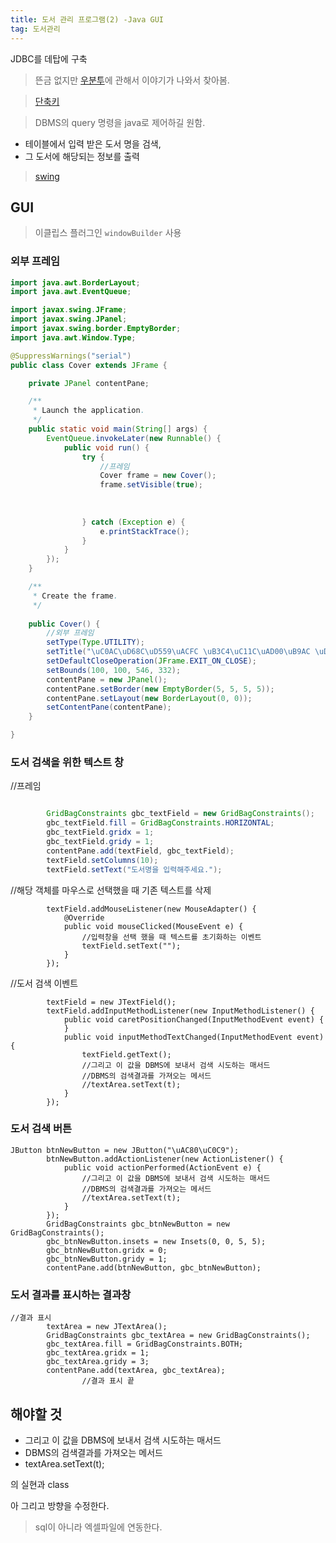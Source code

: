 ```yaml
---
title: 도서 관리 프로그램(2) -Java GUI
tag: 도서관리
---
```




JDBC를 데탑에 구축

> 뜬금 없지만 [우분투](https://story.pxd.co.kr/732)에 관해서 이야기가 나와서 찾아봄.

> [단축키](http://blog.iotinfra.net/?p=841)

> DBMS의 query 명령을 java로 제어하길 원함.

+ 테이블에서 입력 받은 도서 명을 검색,
+ 그 도서에 해당되는 정보를 출력

> [swing](https://coding-factory.tistory.com/263)

## GUI

> 이클립스 플러그인 `windowBuilder` 사용

### 외부 프레임

```java
import java.awt.BorderLayout;
import java.awt.EventQueue;

import javax.swing.JFrame;
import javax.swing.JPanel;
import javax.swing.border.EmptyBorder;
import java.awt.Window.Type;

@SuppressWarnings("serial")
public class Cover extends JFrame {

	private JPanel contentPane;

	/**
	 * Launch the application.
	 */
	public static void main(String[] args) {
		EventQueue.invokeLater(new Runnable() {
			public void run() {
				try {
					//프레임
					Cover frame = new Cover();
					frame.setVisible(true);
					
					
					
				} catch (Exception e) {
					e.printStackTrace();
				}
			}
		});
	}

	/**
	 * Create the frame.
	 */
	
	public Cover() {
		//외부 프레임
		setType(Type.UTILITY);
		setTitle("\uC0AC\uD68C\uD559\uACFC \uB3C4\uC11C\uAD00\uB9AC \uD504\uB85C\uADF8\uB7A8");
		setDefaultCloseOperation(JFrame.EXIT_ON_CLOSE);
		setBounds(100, 100, 546, 332);
		contentPane = new JPanel();
		contentPane.setBorder(new EmptyBorder(5, 5, 5, 5));
		contentPane.setLayout(new BorderLayout(0, 0));
		setContentPane(contentPane);
	}

}
```

### 도서 검색을 위한 텍스트 창

//프레임

```java

		GridBagConstraints gbc_textField = new GridBagConstraints();
		gbc_textField.fill = GridBagConstraints.HORIZONTAL;
		gbc_textField.gridx = 1;
		gbc_textField.gridy = 1;
		contentPane.add(textField, gbc_textField);
		textField.setColumns(10);
		textField.setText("도서명을 입력해주세요.");
```

//해당 객체를 마우스로 선택했을 때 기존 텍스트를 삭제

```
		textField.addMouseListener(new MouseAdapter() {
			@Override
			public void mouseClicked(MouseEvent e) {
				//입력창을 선택 했을 때 텍스트를 초기화하는 이벤트
				textField.setText("");
			}
		});

```

//도서 검색 이벤트
```
		textField = new JTextField();
		textField.addInputMethodListener(new InputMethodListener() {
			public void caretPositionChanged(InputMethodEvent event) {
			}
			public void inputMethodTextChanged(InputMethodEvent event) {		
				textField.getText();
				//그리고 이 값을 DBMS에 보내서 검색 시도하는 매서드
				//DBMS의 검색결과를 가져오는 메서드
				//textArea.setText(t);
			}
		});
```



### 도서 검색 버튼

```
JButton btnNewButton = new JButton("\uAC80\uC0C9");
		btnNewButton.addActionListener(new ActionListener() {
			public void actionPerformed(ActionEvent e) {
				//그리고 이 값을 DBMS에 보내서 검색 시도하는 매서드
				//DBMS의 검색결과를 가져오는 메서드
				//textArea.setText(t);
			}
		});
		GridBagConstraints gbc_btnNewButton = new GridBagConstraints();
		gbc_btnNewButton.insets = new Insets(0, 0, 5, 5);
		gbc_btnNewButton.gridx = 0;
		gbc_btnNewButton.gridy = 1;
		contentPane.add(btnNewButton, gbc_btnNewButton);
```



### 도서 결과를 표시하는 결과창

```
//결과 표시
		textArea = new JTextArea();
		GridBagConstraints gbc_textArea = new GridBagConstraints();
		gbc_textArea.fill = GridBagConstraints.BOTH;
		gbc_textArea.gridx = 1;
		gbc_textArea.gridy = 3;
		contentPane.add(textArea, gbc_textArea);
				//결과 표시 끝
```



## 해야할 것

+ 그리고 이 값을 DBMS에 보내서 검색 시도하는 매서드
+ DBMS의 검색결과를 가져오는 메서드
+ textArea.setText(t);

의 실현과 class

아 그리고 방향을 수정한다.

> sql이 아니라 엑셀파일에 연동한다.



